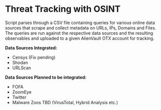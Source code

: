 # Threat Tracking with OSINT

Script parses through a CSV file containing queries for various online data sources that scrape and collect metadata on URLs, IPs, Domains and Files. The queries are run against the respective data sources and the resulting observables and uploaded to a given AlienVault OTX account for tracking. 

**Data Sources Integrated:**
* Censys (Fix pending)
* Shodan
* URLScan

**Data Sources Planned to be integrated:**
* FOFA
* ZoomEye
* Twitter
* Malware Zoos TBD (VirusTotal, Hybrid Analysis etc.)

